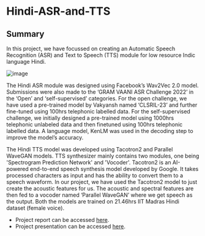 # Hindi-ASR-and-TTS
## Summary
In this project, we have focussed on creating an Automatic Speech Recognition (ASR) and Text to Speech (TTS) module for low resource Indic language Hindi.

![image](https://user-images.githubusercontent.com/51737416/179416806-32458255-3189-4938-8e36-0deee101ac61.png)


The Hindi ASR module was designed using Facebook’s Wav2Vec 2.0 model. Submissions were also made to the ‘GRAM VAANI ASR Challenge 2022’ in the ‘Open’ and ‘self-supervised’ categories. For the open challenge, we have used a pre-trained model by Vakyansh named ‘CLSRIL-23’ and further fine-tuned using 100hrs telephonic labelled data. For the self-supervised challenge, we initially designed a pre-trained model using 1000hrs telephonic unlabeled data and then finetuned using 100hrs telephonic labelled data. A language model, KenLM was used in the decoding step to improve the model’s accuracy.


The Hindi TTS model was developed using Tacotron2 and Parallel WaveGAN models. TTS synthesizer mainly contains two modules, one being 'Spectrogram Prediction Network' and 'Vocoder'. Tacotron2 is an AI-powered end-to-end speech synthesis model developed by Google. It takes processed characters as input and has the ability to convert them to a speech waveform. In our project, we have used the Tacotron2 model to just create the acoustic features for us. The acoustic and spectral features are then fed to a vocoder named ‘Parallel WaveGAN’ where we get speech as the output. Both the models are trained on 21.46hrs IIT Madras Hindi dataset (female voice).

- Project report can be accessed [here](https://drive.google.com/file/d/1a89LWkiMLCYOkW8z7g0GxatsoTEDP4eY/view?usp=sharing).
- Project presentation can be accessed [here](https://docs.google.com/presentation/d/1TaO88g0cmPPYrxxILRgBZKpEME6VYQec/edit?usp=sharing&ouid=102894353025991123344&rtpof=true&sd=true).


